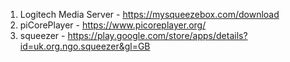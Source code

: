 1. Logitech Media Server - https://mysqueezebox.com/download
2. piCorePlayer - https://www.picoreplayer.org/
3. squeezer - https://play.google.com/store/apps/details?id=uk.org.ngo.squeezer&gl=GB
